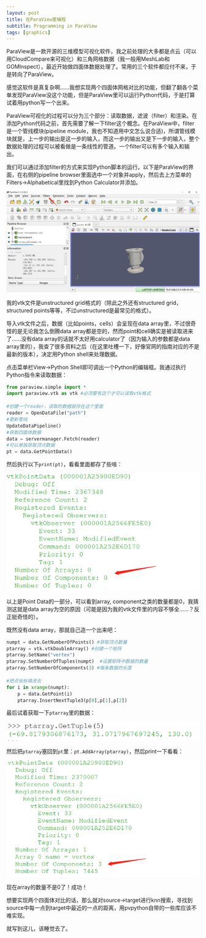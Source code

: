 ```yaml
---
layout: post
title: 在ParaView里编程
subtitle: Programming in ParaView
tags: [graphics]
---
```



ParaView是一款开源的三维模型可视化软件，我之前处理的大多都是点云（可以用CloudCompare来可视化）和三角网格数据（我一般用MeshLab和GOMInspect），最近开始做四面体数据处理了。常用的三个软件都应付不来，于是转向了ParaView。

感觉这软件是真复杂啊……我想实现两个四面体网格对比的功能，但翻了翻各个菜单发现ParaView没这个功能，但是ParaView里可以运行Python代码，于是打算试着用python写一个出来。

ParaView可视化的过程可以分为三个部分：读取数据，滤波（filter）和渲染。在添加Python代码之前，首先需要了解一下filter这个概念。在ParaView中，filter是一个管线模块(pipeline module，我也不知道用中文怎么说合适)，所谓管线模块就是，上一步的输出是这一步的输入，而这一步的输出又是下一步的输入，整个数据处理的过程可以被看做是一条线性的管道。一个filter可以有多个输入和输出。

我们可以通过添加filter的方式来实现Python脚本的运行。以下是ParaView的界面，在右侧的pipeline browser里面选中一个对象并apply，然后去上方菜单的Filters->Alphabetical里找到Python Calculator并添加。

<div align=center>
    <img src="../assets/2022-11-20/para1.png"/>
</div>


我的vtk文件是unstructured grid格式的（除此之外还有structured grid，structured points等等，不过unstructured是最常见的格式）。

导入vtk文件之后，数据（比如points，cells）会呈现在data array里，不过很奇怪的是无论我怎么倒腾data array都是空的，然而point和cell确实是被读取进来了……没有data array的话就不太好用calculator了（因为输入的参数都是data array里的），我查了很多资料之后（在这里吐槽一下，好像官网的指南对应的不是最新的版本），决定用Python shell来处理数据。

点击菜单栏View->Python Shell即可调出一个Python的编辑框。我通过执行Python指令来读取数据：

```python
from paraview.simple import * 
import paraview.vtk as vtk #必须要有这个才可以读取vtk格式

#创建一个reader，读取的数据就存在这个里面
reader = OpenDataFile("path")
#更新管线
UpdateDataPipeline() 
#获取四面体数据
data = servermanager.Fetch(reader)
#可以单独获取顶点数据
pt = data.GetPointData()
```

然后执行以下`print(pt)`，看看里面都存了些啥：

<div align=center>
    <img src="../assets/2022-11-20/data.png"/>
</div>

以上是Point Data的一部分，可以看到array, component之类的数量都是0，我猜测这就是data array为空的原因（可能是因为我的vtk文件里的内容不够全……？反正挺奇怪的）。

既然没有data array，那就自己造一个出来吧：

```python
numpt = data.GetNumberOfPoints() #获取顶点数量
ptarray = vtk.vtkDoubleArray() #创建一个矩阵
ptarray.SetName("vertex")
ptarray.SetNumberOfTuples(numpt)  #设置矩阵中数据的数量
ptarray.SetNumberOfComponents(3) #每条数据的长度

#把点坐标填进去
for i in xrange(numpt):
	p = data.GetPoint(i)
	ptarray.InsertNextTuple3(p[0],p[1],p[2])
```

最后试着获取一下`ptarray`里的数据：


<div align=center>
    <img src="../assets/2022-11-20/ptarray.png"/>
</div>

然后把`ptarray`塞回到`pt`里：`pt.AddArray(ptarray)`，然后print一下看看：

<div align=center>
    <img src="../assets/2022-11-20/array2.png"/>
</div>

现在array的数量不是0了！成功！

想要实现两个四面体对比的话，那么就对source->target进行knn搜索，寻找到source中每一点到target中最近的一点的距离，用pvpython自带的一些库应该不难实现。

就写到这儿，该睡觉去了。
